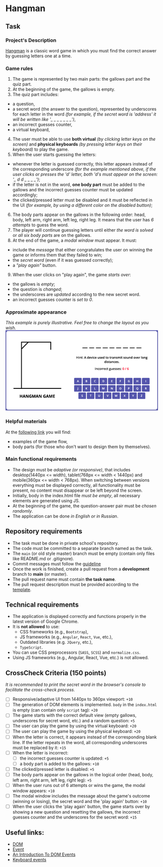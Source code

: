 # Hangman

## Task
### Project's Description

[Hangman](https://en.wikipedia.org/wiki/Hangman_(game)) is a classic word game in which you must find the correct answer by guessing letters one at a time.

### Game rules
1. The game is represented by two main parts: the gallows part and the quiz part.
2. At the beginning of the game, the gallows is empty.
3. The quiz part includes:
- a question,
- a secret word (the answer to the question), represented by underscores for each letter in the word *(for example, if the secret word is 'address' it will be written like '_ _ _ _ _ _ _')*,
- an incorrect guesses counter,
- a virtual keyboard,
4. The user must be able to use **both virtual** *(by clicking letter keys on the screen)* and **physical keyboards** *(by pressing letter keys on their keyboard)* to play the game.
5. When the user starts guessing the letters:
- whenever the letter is guessed correctly, this letter appears instead of the corresponding underscore *(for the example mentioned above, if the user clicks or presses the 'd' letter, both 'd's must appear on the screen: '_ d d _ _ _ _')*;
- if the letter is not in the word, **one body part** must be added to the gallows and the incorrect guesses counter must be updated accordingly;
- the clicked/pressed letter must be disabled and it must be reflected in the UI *(for example, by using a different color on the disabled button)*;
6. The body parts appear on the gallows in the following order: head, body, left arm, right arm, left leg, right leg. It means that the user has *6 attempts* to guess the word.
7. The player will continue guessing letters until either *the word is solved* or *all six body parts* are on the gallows.
8. At the end of the game, a *modal window* must appear. It must:
- include the *message* that either congratulates the user on winning the game or informs them that they failed to win;
- the *secret word* (even if it was guessed correctly);
- a *"play again"* button.
9. When the user clicks on "play again", the game *starts over*:
- the gallows is *empty*;
- the question is *changed*;
- the underscores are *updated* according to the new secret word.
- an incorrect guesses counter is *set to 0*.

### Approximate appearance
*This example is purely illustrative. Feel free to change the layout as you wish.*
![screenshot](hangman.png)

### Helpful materials
At the [following link](https://www.figma.com/file/ug2NAUiXPpaFDvch5TWUxd/Hangman-game?type=design&node-id=0%3A1&mode=design&t=4Gj7Ayo0yckppNo8-1) you will find:
- examples of the game flow,
- body parts (for those who don't want to design them by themselves).

### Main functional requirements
- The design must be *adaptive (or responsive)*, that includes desktop(1440px <= width), tablet(768px <= width < 1440px) and mobile(360px <= width < 768px). When switching between versions everything must be displayed correctly, all functionality must be present, no content must disappear or be left beyond the screen.
- Initially, body in the index.html file *must be empty*, all necessary elements are generated using JS.
- At the beginning of the game, the question-answer pair must be *chosen randomly*.
- The application can be done *in English or in Russian*.

## Repository requirements
- The task must be done in private school's repository.
- The code must be committed to a separate branch named as the task.
- The `main` (or old style master) branch must be empty (contain only files like README.md or .gitignore).
- Commit messages must follow the [guideline](https://docs.rs.school/#/git-convention)
- Once the work is finished, create a pull request from a **development** branch to **main** (or master).
- The pull request name must contain **the task name**.
- The pull request description must be provided according to the [template](https://docs.rs.school/#/pull-request-review-process?id=Требования-к-pull-request-pr).

## Technical requirements
- The application is displayed correctly and functions properly in the latest version of Google Chrome.
- It is **not allowed** to use:
    - CSS frameworks (e.g., `Bootstrap`),
    - JS frameworks (e.g., `Angular`, `React`, `Vue`, etc.),
    - Outdated libraries (e.g. `JQuery`, etc.),
    - `TypeScript`.
- You can use CSS preprocessors (`SASS`, `SCSS`) and `normalize.css`.
- Using JS frameworks (e.g., Angular, React, Vue, etc.) is not allowed.

## CrossCheck Criteria (150 points)
*It is recommended to print the secret word in the browser's console to facilitate the cross-check process.*
- [ ] Responsive/adaptive UI from 1440px to 360px viewport: `+10`
- [ ] The generation of DOM elements is implemented. `body` in the `index.html` is empty (can contain only `script` tag): `+20`
- [ ] The game starts with the correct default view (empty gallows, underscores for secret word, etc.) and a random question: `+5`
- [ ] The user can play the game by using the virtual keyboard: `+20`
- [ ] The user can play the game by using the physical keyboard: `+20`
- [ ] When the letter is correct, it appears instead of the corresponding blank line. If the letter repeats in the word, all corresponding underscores must be replaced by it: `+15`
- [ ] When the letter is incorrect:
    - [ ] the incorrect guesses counter is updated: `+5`
    - [ ] a body part is added to the gallows: `+10`
- [ ] The clicked/pressed letter is disabled: `+5`
- [ ] The body parts appear on the gallows in the logical order (head, body, left arm, right arm, left leg, right leg): `+5`
- [ ] When the user runs out of 6 attempts or wins the game, the modal window appears: `+10`
- [ ] The modal window includes the message about the game's outcome (winning or losing), the secret word and the 'play again' button: `+10`
- [ ] When the user clicks the 'play again' button, the game starts over by showing a new question and resetting the gallows, the incorrect guesses counter and the underscores for the secret word: `+15`

## Useful links:
- [DOM](http://learn.javascript.info/document)
- [Event](http://learn.javascript.info/event-details)
- [An Introduction To DOM Events](https://www.smashingmagazine.com/2013/11/an-introduction-to-dom-events/)
- [Keyboard events](https://learn.javascript.info/keyboard-events)